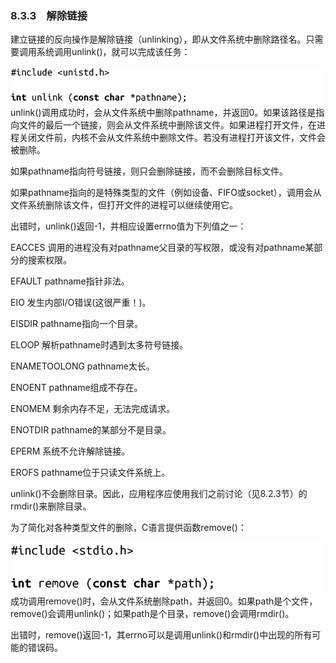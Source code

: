 ### 8.3.3　解除链接

建立链接的反向操作是解除链接（unlinking），即从文件系统中删除路径名。只需要调用系统调用unlink()，就可以完成该任务：



![382.png](../images/382.png)
unlink()调用成功时，会从文件系统中删除pathname，并返回0。如果该路径是指向文件的最后一个链接，则会从文件系统中删除该文件。如果进程打开文件，在进程关闭文件前，内核不会从文件系统中删除文件。若没有进程打开该文件，文件会被删除。

如果pathname指向符号链接，则只会删除链接，而不会删除目标文件。

如果pathname指向的是特殊类型的文件（例如设备、FIFO或socket），调用会从文件系统删除该文件，但打开文件的进程可以继续使用它。

出错时，unlink()返回-1，并相应设置errno值为下列值之一：

EACCES 调用的进程没有对pathname父目录的写权限，或没有对pathname某部分的搜索权限。

EFAULT pathname指针非法。

EIO 发生内部I/O错误(这很严重！)。

EISDIR pathname指向一个目录。

ELOOP 解析pathname时遇到太多符号链接。

ENAMETOOLONG pathname太长。

ENOENT pathname组成不存在。

ENOMEM 剩余内存不足，无法完成请求。

ENOTDIR pathname的某部分不是目录。

EPERM 系统不允许解除链接。

EROFS pathname位于只读文件系统上。

unlink()不会删除目录。因此，应用程序应使用我们之前讨论（见8.2.3节）的rmdir()来删除目录。

为了简化对各种类型文件的删除，C语言提供函数remove()：



![383.png](../images/383.png)
成功调用remove()时，会从文件系统删除path，并返回0。如果path是个文件，remove()会调用unlink()；如果path是个目录，remove()会调用rmdir()。

出错时，remove()返回-1，其errno可以是调用unlink()和rmdir()中出现的所有可能的错误码。

